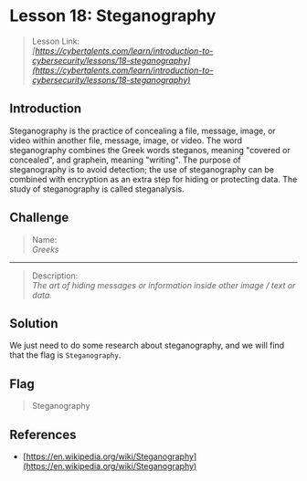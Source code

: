 # Lesson 18: Steganography

> Lesson Link:\
> *[https://cybertalents.com/learn/introduction-to-cybersecurity/lessons/18-steganography](https://cybertalents.com/learn/introduction-to-cybersecurity/lessons/18-steganography)*

## Introduction

Steganography is the practice of concealing a file, message, image, or video within another file, message, image, or video. The word steganography combines the Greek words steganos, meaning "covered or concealed", and graphein, meaning "writing". The purpose of steganography is to avoid detection; the use of steganography can be combined with encryption as an extra step for hiding or protecting data. The study of steganography is called steganalysis.

## Challenge

> Name:\
> *Greeks*

---

> Description:\
> *The art of hiding messages or information inside other image / text or data.*

## Solution

We just need to do some research about steganography, and we will find that the flag is `Steganography`.

## Flag

> Steganography

## References

- [https://en.wikipedia.org/wiki/Steganography](https://en.wikipedia.org/wiki/Steganography)
